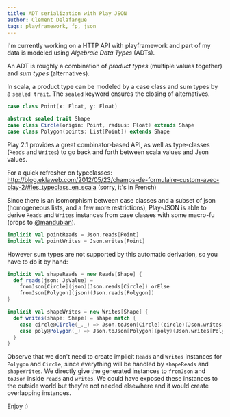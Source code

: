 ```yaml
---
title: ADT serialization with Play JSON
author: Clement Delafargue
tags: playframework, fp, json
---
```


I'm currently working on a HTTP API with playframework and part of my data is
modeled using *Algebraic Data Types* (ADTs).

An ADT is roughly a combination of *product types* (multiple values together)
and *sum types* (alternatives).

In scala, a product type can be modeled by a case class and sum types by a
`sealed trait`. The `sealed` keyword ensures the closing of alternatives.

```scala
case class Point(x: Float, y: Float)

abstract sealed trait Shape
case class Circle(origin: Point, radius: Float) extends Shape
case class Polygon(points: List[Point]) extends Shape
```

Play 2.1 provides a great combinator-based API, as well as type-classes
(`Reads` and `Writes`) to go back and forth between scala values and
Json values.

For a quick refresher on typeclasses:
<http://blog.eklaweb.com/2012/05/23/champs-de-formulaire-custom-avec-play-2/#les_typeclass_en_scala> (sorry, it's in French)

Since there is an isomorphism between case classes and a subset of json
(homogeneous lists, and a few more restrictions), Play-JSON is able to derive
`Reads` and `Writes` instances from case classes with some macro-fu
(props to [@mandubian](http://mandubian.com)).

```scala
implicit val pointReads = Json.reads[Point]
implicit val pointWrites = Json.writes[Point]
```

However sum types are not supported by this automatic derivation, so you have
to do it by hand:

```scala
implicit val shapeReads = new Reads[Shape] {
  def reads(json: JsValue) =
    fromJson[Circle](json)(Json.reads[Circle]) orElse
    fromJson[Polygon](json)(Json.reads[Polygon])
}

implicit val shapeWrites = new Writes[Shape] {
  def writes(shape: Shape) = shape match {
    case circle@Circle(_,_) => Json.toJson[Circle](circle)(Json.writes[Circle])
    case poly@Polygon(_) => Json.toJson[Polygon](poly)(Json.writes[Polygon])
  }
}
```

Observe that we don't need to create implicit `Reads` and `Writes` instances
for `Polygon` and `Circle`, since everything will be handled by `shapeReads`
and `shapeWrites`. We directly give the generated instances to `fromJson` and
`toJson` inside `reads` and `writes`. We could have exposed these instances to
the outside world but they're not needed elsewhere and it would create
overlapping instances.

Enjoy :)
